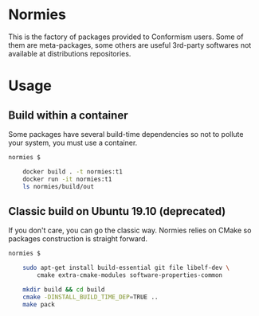 # Normies

This is the factory of packages provided to Conformism users. Some of them are meta-packages, some others are useful 3rd-party softwares not available at distributions repositories.

# Usage

## Build within a container

Some packages have several build-time dependencies so not to pollute your system, you must use a container.

```sh
normies $

	docker build . -t normies:t1
	docker run -it normies:t1
	ls normies/build/out
```

## Classic build on Ubuntu 19.10 (deprecated)

If you don't care, you can go the classic way. Normies relies on CMake so packages construction is straight forward.

```sh
normies $

	sudo apt-get install build-essential git file libelf-dev \
		cmake extra-cmake-modules software-properties-common 

	mkdir build && cd build
	cmake -DINSTALL_BUILD_TIME_DEP=TRUE ..
	make pack
```


